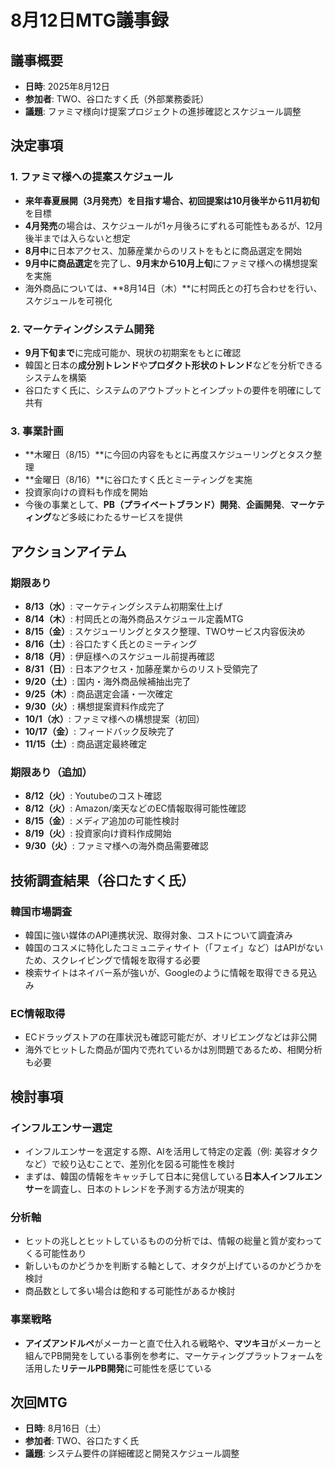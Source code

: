 # 8月12日MTG議事録

## 議事概要
- **日時**: 2025年8月12日
- **参加者**: TWO、谷口たすく氏（外部業務委託）
- **議題**: ファミマ様向け提案プロジェクトの進捗確認とスケジュール調整

## 決定事項

### 1. ファミマ様への提案スケジュール
- **来年春夏展開（3月発売）**を目指す場合、初回提案は**10月後半から11月初旬**を目標
- **4月発売**の場合は、スケジュールが1ヶ月後ろにずれる可能性もあるが、12月後半までは入らないと想定
- **8月中**に日本アクセス、加藤産業からのリストをもとに商品選定を開始
- **9月中に商品選定**を完了し、**9月末から10月上旬**にファミマ様への構想提案を実施
- 海外商品については、**8月14日（木）**に村岡氏との打ち合わせを行い、スケジュールを可視化

### 2. マーケティングシステム開発
- **9月下旬まで**に完成可能か、現状の初期案をもとに確認
- 韓国と日本の**成分別トレンド**や**プロダクト形状のトレンド**などを分析できるシステムを構築
- 谷口たすく氏に、システムのアウトプットとインプットの要件を明確にして共有

### 3. 事業計画
- **木曜日（8/15）**に今回の内容をもとに再度スケジューリングとタスク整理
- **金曜日（8/16）**に谷口たすく氏とミーティングを実施
- 投資家向けの資料も作成を開始
- 今後の事業として、**PB（プライベートブランド）開発**、**企画開発**、**マーケティング**など多岐にわたるサービスを提供

## アクションアイテム

### 期限あり
- **8/13（水）**: マーケティングシステム初期案仕上げ
- **8/14（木）**: 村岡氏との海外商品スケジュール定義MTG
- **8/15（金）**: スケジューリングとタスク整理、TWOサービス内容仮決め
- **8/16（土）**: 谷口たすく氏とのミーティング
- **8/18（月）**: 伊庭様へのスケジュール前提再確認
- **8/31（日）**: 日本アクセス・加藤産業からのリスト受領完了
- **9/20（土）**: 国内・海外商品候補抽出完了
- **9/25（木）**: 商品選定会議・一次確定
- **9/30（火）**: 構想提案資料作成完了
- **10/1（水）**: ファミマ様への構想提案（初回）
- **10/17（金）**: フィードバック反映完了
- **11/15（土）**: 商品選定最終確定

### 期限あり（追加）
- **8/12（火）**: Youtubeのコスト確認
- **8/12（火）**: Amazon/楽天などのEC情報取得可能性確認
- **8/15（金）**: メディア追加の可能性検討
- **8/19（火）**: 投資家向け資料作成開始
- **9/30（火）**: ファミマ様への海外商品需要確認

## 技術調査結果（谷口たすく氏）

### 韓国市場調査
- 韓国に強い媒体のAPI連携状況、取得対象、コストについて調査済み
- 韓国のコスメに特化したコミュニティサイト（「フェイ」など）はAPIがないため、スクレイピングで情報を取得する必要
- 検索サイトはネイバー系が強いが、Googleのように情報を取得できる見込み

### EC情報取得
- ECドラッグストアの在庫状況も確認可能だが、オリビエングなどは非公開
- 海外でヒットした商品が国内で売れているかは別問題であるため、相関分析も必要

## 検討事項

### インフルエンサー選定
- インフルエンサーを選定する際、AIを活用して特定の定義（例: 美容オタクなど）で絞り込むことで、差別化を図る可能性を検討
- まずは、韓国の情報をキャッチして日本に発信している**日本人インフルエンサー**を調査し、日本のトレンドを予測する方法が現実的

### 分析軸
- ヒットの兆しとヒットしているものの分析では、情報の総量と質が変わってくる可能性あり
- 新しいものかどうかを判断する軸として、オタクが上げているのかどうかを検討
- 商品数として多い場合は飽和する可能性があるか検討

### 事業戦略
- **アイズアンドルペ**がメーカーと直で仕入れる戦略や、**マツキヨ**がメーカーと組んでPB開発をしている事例を参考に、マーケティングプラットフォームを活用した**リテールPB開発**に可能性を感じている

## 次回MTG
- **日時**: 8月16日（土）
- **参加者**: TWO、谷口たすく氏
- **議題**: システム要件の詳細確認と開発スケジュール調整
